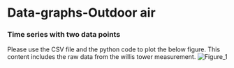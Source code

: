 # Data-graphs-Outdoor air
### Time series with two data points 
Please use the CSV file and the python code to plot the below figure. 
This content includes the raw data from the willis tower measurement. 
![Figure_1](https://user-images.githubusercontent.com/103592307/228617812-8c016cee-be40-48c7-b57d-fa5935c9dd24.png)
